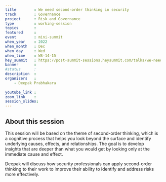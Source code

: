 ```yaml
---
title        : We need second-order thinking in security
track        : Governance
project      : Risk and Governance
type         : working-session
topics       : 
featured     :
event        : mini-summit
when_year    : 2022
when_month   : Dec
when_day     : Wed
when_time    : WS-14-15
hey_summit   : https://post-summit-sessions.heysummit.com/talks/we-need-secondorder-thinking-in-security/
banner       : 
#status      : 
description  :
organizers   :
    - Deepak Prabhakara
    
youtube_link : 
zoom_link    : 
session_slides:
---
```




## About this session
This session will be based on the theme of second-order thinking, which is a cognitive process that helps you look beyond the surface and identify underlying causes, effects, and relationships. The goal is to develop insights that are deeper than what you would get by looking only at the immediate cause and effect.

Deepak will discuss how security professionals can apply second-order thinking to their work to improve their ability to identify and address risks more effectively. 
